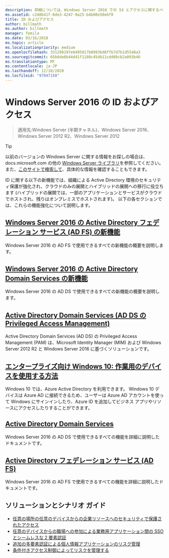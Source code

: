 ```yaml
---
description: 詳細については、Windows Server 2016 での Id とアクセスに関するページを参照してください。
ms.assetid: c248b41f-0de3-4247-9a25-b4b08e50ebf0
title: ID およびアクセス
author: billmath
ms.author: billmath
manager: femila
ms.date: 03/16/2018
ms.topic: article
ms.localizationpriority: medium
ms.openlocfilehash: 331298197e0495017b0993bd8ffb7d7b1d5548a3
ms.sourcegitcommit: 65b6de6b44d41f1180c45db11cdd60cb2a093b46
ms.translationtype: MT
ms.contentlocale: ja-JP
ms.lasthandoff: 12/10/2020
ms.locfileid: "97047150"
---
```

# <a name="identity-and-access-in-windows-server-2016"></a>Windows Server 2016 の ID およびアクセス

>適用先:Windows Server (半期チャネル)、Windows Server 2016、Windows Server 2012 R2、Windows Server 2012

>[!TIP]
> 以前のバージョンの Windows Server に関する情報をお探しの場合は、 docs.microsoft.com の他の [Windows Server ライブラリ](/previous-versions/windows/)を参照してください。 また、[このサイトで検索して](/search/index?dataSource=previousVersions&search=Windows+Server)、具体的な情報を確認することもできます。

 ID に関する以下の新機能では、組織による Active Directory 環境のセキュリティ保護が強化され、クラウドのみの展開とハイブリッドの展開への移行に役立ちます (ハイブリッドの展開では、一部のアプリケーションとサービスがクラウドでホストされ、残りはオンプレミスでホストされます)。 以下の各セクションでは、これらの機能強化について説明します。


## <a name="whats-new-in-active-directory-federation-services-for-windows-server-2016"></a>[Windows Server 2016 の Active Directory フェデレーション サービス (AD FS) の新機能](ad-fs/overview/whats-new-active-directory-federation-services-windows-server.md)
Windows Server 2016 の AD FS で使用できるすべての新機能の概要を説明します。

## <a name="whats-new-in-active-directory-domain-services-for-windows-server-2016"></a>[Windows Server 2016 の Active Directory Domain Services の新機能](whats-new-active-directory-domain-services.md)
Windows Server 2016 の AD DS で使用できるすべての新機能の概要を説明します。

## <a name="privileged-access-management-for-active-directory-domain-services-40ad-ds41"></a>[Active Directory Domain Services &#40;AD DS の Privileged Access Management&#41;](/microsoft-identity-manager/pam/privileged-identity-management-for-active-directory-domain-services)
Active Directory Domain Services (AD DS) の Privileged Access Management (PAM) は、Microsoft Identity Manager (MIM) および Windows Server 2012 R2 と Windows Server 2016 に基づくソリューションです。

## <a name="windows-10-for-the-enterprise-ways-to-use-devices-for-work"></a>[エンタープライズ向け Windows 10: 作業用のデバイスを使用する方法](/azure/active-directory/devices/overview)
Windows 10 では、Azure Active Directory を利用できます。 Windows 10 デバイスは Azure AD に接続できるため、ユーザーは Azure AD アカウントを使って Windows にサインインしたり、Azure ID を追加してビジネス アプリやリソースにアクセスしたりすることができます。

## <a name="active-directory-domain-services"></a>[Active Directory Domain Services](../identity/ad-ds/Active-Directory-Domain-Services.md)
Windows Server 2016 の AD DS で使用できるすべての機能を詳細に説明したドキュメントです。

## <a name="active-directory-federation-services"></a>[Active Directory フェデレーション サービス (AD FS)](Active-Directory-Federation-Services.md)
Windows Server 2016 の AD FS で使用できるすべての機能を詳細に説明したドキュメントです。

## <a name="solutions-and-scenario-guides"></a>ソリューションとシナリオ ガイド
* [任意の場所の任意のデバイスからの企業リソースへのセキュリティで保護されたアクセス](/previous-versions/windows/it-pro/solutions-guidance/dn550982(v=ws.11))
*  [任意のデバイスからの職場への参加による業務用アプリケーション間の SSO とシームレスな 2 要素認証](./ad-fs/operations/join-to-workplace-from-any-device-for-sso-and-seamless-second-factor-authentication-across-company-applications.md)
* [追加の多要素認証による個人情報アプリケーションのリスク管理](./ad-fs/operations/manage-risk-with-additional-multi-factor-authentication-for-sensitive-applications.md)
* [条件付きアクセス制御によってリスクを管理する](./ad-fs/operations/manage-risk-with-conditional-access-control.md)
